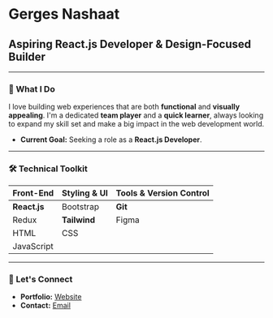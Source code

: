 # Gerges Nashaat

## Aspiring React.js Developer & Design-Focused Builder

---

### **🚀 What I Do**

I love building web experiences that are both **functional** and **visually appealing**. I'm a dedicated **team player** and a **quick learner**, always looking to expand my skill set and make a big impact in the web development world.

* **Current Goal:** Seeking a role as a **React.js Developer**.

---

### **🛠️ Technical Toolkit**

| Front-End | Styling & UI | Tools & Version Control |
| :--- | :--- | :--- |
| **React.js** | Bootstrap | **Git** |
| Redux | **Tailwind** | Figma |
| HTML | CSS | |
| JavaScript | | |

---

### **🔗 Let's Connect**

* **Portfolio:** [Website](https://gergesnashaat.vercel.app/)
* **Contact:** [Email](mailto:georgios.nashaat@gmail.com)
